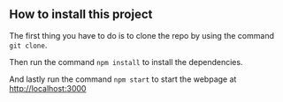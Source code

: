 ## How to install this project

The first thing you have to do is to clone the repo by using the command `git clone`.

Then run the command `npm install` to install the dependencies.

And lastly run the command `npm start` to start the webpage at [http://localhost:3000](http://localhost:300)
